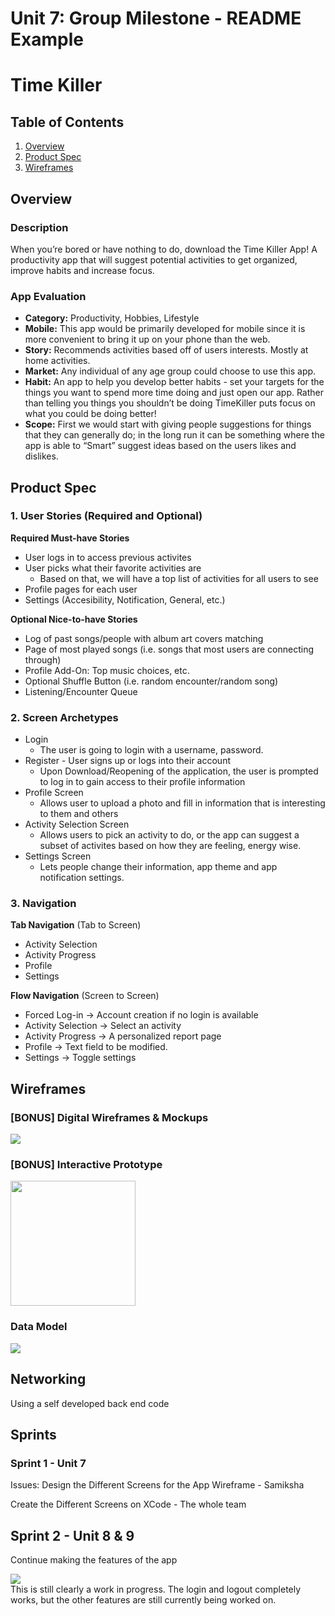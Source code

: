 Unit 7: Group Milestone - README Example
===

# Time Killer

## Table of Contents
1. [Overview](#Overview)
1. [Product Spec](#Product-Spec)
1. [Wireframes](#Wireframes)

## Overview
### Description
When you’re bored or have nothing to do, download the Time Killer App! A productivity app that  will suggest potential activities to get organized, improve habits and increase focus. 

### App Evaluation
- **Category:** Productivity, Hobbies, Lifestyle
- **Mobile:** This app would be primarily developed for mobile since it is more convenient to bring it up on your phone than the web.
- **Story:** Recommends activities based off of users interests. Mostly at home activities. 
- **Market:** Any individual of any age group could choose to use this app.
- **Habit:** An app to help you develop better habits - set your targets for the things you want to spend more time doing and just open our app. Rather than telling  you things you shouldn’t be doing TimeKiller puts focus on what you could be doing better!
- **Scope:** First we would start with giving people suggestions for things that they can generally do; in the long run it can be something where the app is able to “Smart” suggest ideas based on the users likes and dislikes.

## Product Spec
### 1. User Stories (Required and Optional)

**Required Must-have Stories**

* User logs in to access previous activites
* User picks what their favorite activities are
    * Based on that, we will have a top list of activities for all users to see
* Profile pages for each user
* Settings (Accesibility, Notification, General, etc.)

**Optional Nice-to-have Stories**

* Log of past songs/people with album art covers matching
* Page of most played songs (i.e. songs that most users are connecting through)
* Profile Add-On: Top music choices, etc.
* Optional Shuffle Button (i.e. random encounter/random song)
* Listening/Encounter Queue

### 2. Screen Archetypes

* Login 
    * The user is going to login with a username, password.
* Register - User signs up or logs into their account
   * Upon Download/Reopening of the application, the user is prompted to log in to gain access to their profile information
* Profile Screen 
   * Allows user to upload a photo and fill in information that is interesting to them and others
* Activity Selection Screen
   * Allows users to pick an activity to do, or the app can suggest a subset of activites based on how they are feeling, energy wise.
* Settings Screen
   * Lets people change their information, app theme and app notification settings.

### 3. Navigation

**Tab Navigation** (Tab to Screen)

* Activity Selection
* Activity Progress
* Profile
* Settings

**Flow Navigation** (Screen to Screen)
* Forced Log-in -> Account creation if no login is available
* Activity Selection -> Select an activity
* Activity Progress -> A personalized report page
* Profile -> Text field to be modified. 
* Settings -> Toggle settings

## Wireframes

### [BONUS] Digital Wireframes & Mockups
<img src="https://media.giphy.com/media/QNckH3KBYwKM0L7hSB/giphy.gif"><br>

### [BONUS] Interactive Prototype
<img src="https://media.giphy.com/media/dQm5z8dfPbJ9uFwJU0/giphy.gif" height=200>

### Data Model
<img src="http://g.recordit.co/NcxCc1ZGRV.gif"><br>

## Networking 
Using a self developed back end code

## Sprints

### Sprint 1 - Unit 7
Issues: 
Design the Different Screens for the App Wireframe - Samiksha

Create the Different Screens on XCode - The whole team

## Sprint 2 - Unit 8 & 9
Continue making the features of the app

<img src="https://media.giphy.com/media/dMfJZ3pEtEqcXKJFBX/giphy.gif"><br>
This is still clearly a work in progress. The login and logout completely works, but the other features are still currently being worked on.
